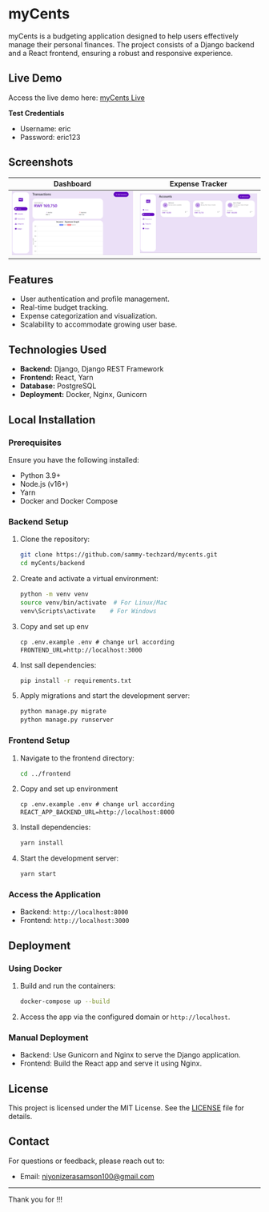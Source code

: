 # myCents

myCents is a budgeting application designed to help users effectively manage their personal finances. The project consists of a Django backend and a React frontend, ensuring a robust and responsive experience.

## Live Demo

Access the live demo here: [myCents Live](https://coachallenge.lajiktech.com/)

**Test Credentials**

- Username: eric
- Password: eric123

## Screenshots

| Dashboard | Expense Tracker |
|-----------|-----------------|
| <img src="screenshots/dashboard.png" alt="Dashboard Screenshot" width="400"/> | <img src="screenshots/accounts.png" alt="Expense Tracker Screenshot" width="400"/> |

## Features

- User authentication and profile management.
- Real-time budget tracking.
- Expense categorization and visualization.
- Scalability to accommodate growing user base.

## Technologies Used

- **Backend:** Django, Django REST Framework
- **Frontend:** React, Yarn
- **Database:** PostgreSQL
- **Deployment:** Docker, Nginx, Gunicorn

## Local Installation

### Prerequisites

Ensure you have the following installed:

- Python 3.9+
- Node.js (v16+)
- Yarn
- Docker and Docker Compose

### Backend Setup

1. Clone the repository:

   ```bash
   git clone https://github.com/sammy-techzard/mycents.git
   cd myCents/backend
   ```

2. Create and activate a virtual environment:

   ```bash
   python -m venv venv
   source venv/bin/activate  # For Linux/Mac
   venv\Scripts\activate    # For Windows
   ```

3. Copy and set up env

   ```
   cp .env.example .env # change url according FRONTEND_URL=http://localhost:3000
   ```

4. Inst sall dependencies:

   ```bash
   pip install -r requirements.txt
   ```

5. Apply migrations and start the development server:

   ```bash
   python manage.py migrate
   python manage.py runserver
   ```

### Frontend Setup

1. Navigate to the frontend directory:
   ```bash
   cd ../frontend
   ```
2. Copy and set up environment
   ```
   cp .env.example .env # change url according REACT_APP_BACKEND_URL=http://localhost:8000
   ```
3. Install dependencies:
   ```bash
   yarn install
   ```
4. Start the development server:
   ```bash
   yarn start
   ```

### Access the Application

- Backend: `http://localhost:8000`
- Frontend: `http://localhost:3000`

## Deployment

### Using Docker

1. Build and run the containers:
   ```bash
   docker-compose up --build
   ```
2. Access the app via the configured domain or `http://localhost`.

### Manual Deployment

- Backend: Use Gunicorn and Nginx to serve the Django application.
- Frontend: Build the React app and serve it using Nginx.


## License

This project is licensed under the MIT License. See the [LICENSE](LICENSE) file for details.

## Contact

For questions or feedback, please reach out to:

- Email: [niyonizerasamson100@gmail.com](mailto\:niyonizerasamson100@gmail.com)

---

Thank you for !!!

